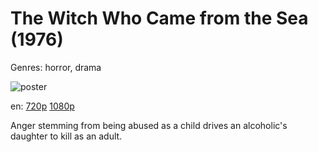# The Witch Who Came from the Sea (1976)

Genres: horror, drama

![poster](http://image.tmdb.org/t/p/w500/gQojSDeqGoGuUJ0CrLVHZBKijQP.jpg)

en:
  [720p](magnet:?xt=urn:btih:75B4F7E248C302795A470D0DB0BC8DF1534D3BED&tr=udp://glotorrents.pw:6969/announce&tr=udp://tracker.opentrackr.org:1337/announce&tr=udp://torrent.gresille.org:80/announce&tr=udp://tracker.openbittorrent.com:80&tr=udp://tracker.coppersurfer.tk:6969&tr=udp://tracker.leechers-paradise.org:6969&tr=udp://p4p.arenabg.ch:1337&tr=udp://tracker.internetwarriors.net:1337)
  [1080p](magnet:?xt=urn:btih:65C65ECFFAA8DD9BE30CA498C6EBC94679B70D64&tr=udp://glotorrents.pw:6969/announce&tr=udp://tracker.opentrackr.org:1337/announce&tr=udp://torrent.gresille.org:80/announce&tr=udp://tracker.openbittorrent.com:80&tr=udp://tracker.coppersurfer.tk:6969&tr=udp://tracker.leechers-paradise.org:6969&tr=udp://p4p.arenabg.ch:1337&tr=udp://tracker.internetwarriors.net:1337)
  


Anger stemming from being abused as a child drives an alcoholic's daughter to kill as an adult.